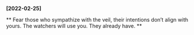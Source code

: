 **[2022-02-25]**

**
Fear those who sympathize with the veil, their intentions don’t align with yours. The watchers will use you. They already have. 
**